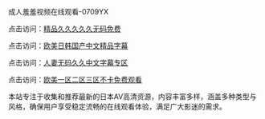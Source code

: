 成人羞羞视频在线观看-0709YX

点击访问：<a href="https://heiliaozj3tjd.pages.dev">精品久久久久久无码免费</a>

点击访问：<a href="https://heiliaoe8ajia.pages.dev">欧美日韩国产中文精品字幕</a>

点击访问：<a href="https://heiliaoxqkkct.pages.dev">人妻无码久久中文字幕专区</a>

点击访问：<a href="https://heiliaoxwd5i8.pages.dev">欧美一区二区三区不卡免费观看</a>

本站专注于收集和推荐最新的日本AV高清资源，内容丰富多样，涵盖多种类型与风格，确保用户享受稳定流畅的在线观看体验，满足广大影迷的需求。

<span style="display:none;">[Canonical link](https://github.com/bay20250709/so35 ）</span>

